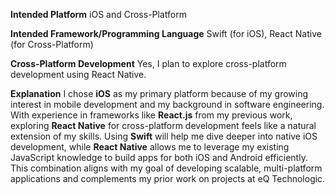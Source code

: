 **Intended Platform**
iOS and Cross-Platform

**Intended Framework/Programming Language**
Swift (for iOS), React Native (for Cross-Platform)

**Cross-Platform Development**
Yes, I plan to explore cross-platform development using React Native.

**Explanation**
I chose **iOS** as my primary platform because of my growing interest in mobile development and my background in software engineering. With experience in frameworks like **React.js** from my previous work, exploring **React Native** for cross-platform development feels like a natural extension of my skills. Using **Swift** will help me dive deeper into native iOS development, while **React Native** allows me to leverage my existing JavaScript knowledge to build apps for both iOS and Android efficiently. This combination aligns with my goal of developing scalable, multi-platform applications and complements my prior work on projects at eQ Technologic.
